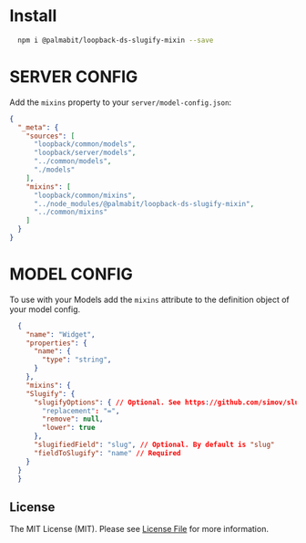 Install
=============

```bash
  npm i @palmabit/loopback-ds-slugify-mixin --save
```

SERVER CONFIG
=============

Add the `mixins` property to your `server/model-config.json`:

```json
{
  "_meta": {
    "sources": [
      "loopback/common/models",
      "loopback/server/models",
      "../common/models",
      "./models"
    ],
    "mixins": [
      "loopback/common/mixins",
      "../node_modules/@palmabit/loopback-ds-slugify-mixin",
      "../common/mixins"
    ]
  }
}
```

MODEL CONFIG
=============

To use with your Models add the `mixins` attribute to the definition object of your model config.

```json
  {
    "name": "Widget",
    "properties": {
      "name": {
        "type": "string",
      }
    },
    "mixins": {
    "Slugify": {
      "slugifyOptions": { // Optional. See https://github.com/simov/slugify for more infos
        "replacement": "=",
        "remove": null,
        "lower": true
      },
      "slugifiedField": "slug", // Optional. By default is "slug"
      "fieldToSlugify": "name" // Required
    }
  }
  }
```

## License

The MIT License (MIT). Please see [License File](LICENSE) for more information.
